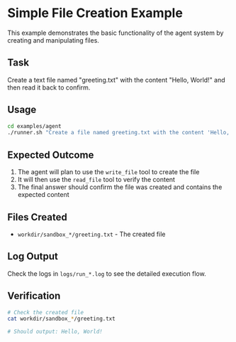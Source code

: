 # Simple File Creation Example

This example demonstrates the basic functionality of the agent system by creating and manipulating files.

## Task
Create a text file named "greeting.txt" with the content "Hello, World!" and then read it back to confirm.

## Usage
```bash
cd examples/agent
./runner.sh "Create a file named greeting.txt with the content 'Hello, World!' and then read it back"
```

## Expected Outcome
1. The agent will plan to use the `write_file` tool to create the file
2. It will then use the `read_file` tool to verify the content
3. The final answer should confirm the file was created and contains the expected content

## Files Created
- `workdir/sandbox_*/greeting.txt` - The created file

## Log Output
Check the logs in `logs/run_*.log` to see the detailed execution flow.

## Verification
```bash
# Check the created file
cat workdir/sandbox_*/greeting.txt

# Should output: Hello, World!
```